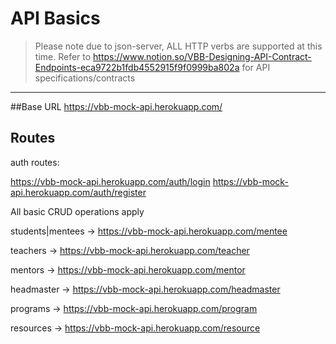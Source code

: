 # API Basics

> Please note due to json-server, ALL HTTP verbs are supported at this time. Refer to https://www.notion.so/VBB-Designing-API-Contract-Endpoints-eca9722b1fdb4552915f9f0999ba802a for API specifications/contracts
---
##Base URL
https://vbb-mock-api.herokuapp.com/

## Routes

auth routes:

https://vbb-mock-api.herokuapp.com/auth/login
https://vbb-mock-api.herokuapp.com/auth/register


All basic CRUD operations apply


students|mentees -> https://vbb-mock-api.herokuapp.com/mentee

teachers -> https://vbb-mock-api.herokuapp.com/teacher

mentors -> https://vbb-mock-api.herokuapp.com/mentor

headmaster -> https://vbb-mock-api.herokuapp.com/headmaster

programs -> https://vbb-mock-api.herokuapp.com/program

resources -> https://vbb-mock-api.herokuapp.com/resource


  
  
 
